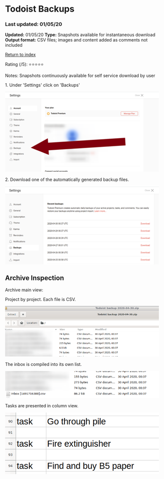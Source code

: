 # Todoist Backups 

### Last updated: 01/05/20

**Updated:** 01/05/20
**Type:** Snapshots available for instantaneous download
**Output format:** CSV files; images and content added as comments not included

[Return to index](https://github.com/danielrosehilljlm/CloudBackupApproaches)

Rating (/5): ⭐⭐⭐⭐⭐

Notes: Snapshots continuously available for self service download by user

<p>1. Under 'Settings' click on 'Backups'

![Backups](/images/0133.png) 

</p>2. Download one of the automatically generated backup files.

![Backups](/images/0134.png) 

## Archive Inspection

<p>Archive main view:</p>

<p>Project by project. Each file is CSV.

![Backups](/images/0135.png) 

</p>

<p>The inbox is compiled into its own list.

![Backups](/images/0135_1.png) 

</p>

<p>Tasks are presented in column view.

![Backups](/images/0137.png) 
